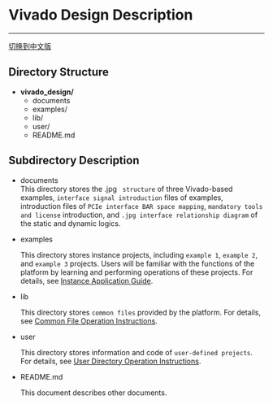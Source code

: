 ﻿# Vivado Design Description

---
[切换到中文版](./README_CN.md)

## Directory Structure

- **vivado_design/**
  - documents
  - examples/
  - lib/
  - user/
  - README.md

## Subdirectory Description
- documents  
  This directory stores the .jpg ` structure` of three Vivado-based examples, `interface signal introduction` files of examples, introduction files of `PCIe interface BAR space mapping`, `mandatory tools and license` introduction, and `.jpg interface relationship diagram` of the static and dynamic logics.

- examples  

  This directory stores instance projects, including `example 1`, `example 2`, and `example 3` projects. Users will be familiar with the functions of the platform by learning and performing operations of these projects. For details, see [Instance Application Guide](./examples/README.md).

- lib

  This directory stores `common files` provided by the platform. For details, see [Common File Operation Instructions](./lib/README.md).

- user

  This directory stores information and code of `user-defined projects`. For details, see [User Directory Operation Instructions](./user/README.md).

- README.md

  This document describes other documents.

